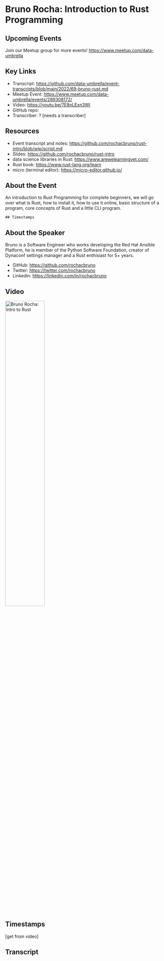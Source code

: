 # Bruno Rocha:  Introduction to Rust Programming

## Upcoming Events
Join our Meetup group for more events!
https://www.meetup.com/data-umbrella

## Key Links
- Transcript: https://github.com/data-umbrella/event-transcripts/blob/main/2022/69-bruno-rust.md 
- Meetup Event: https://www.meetup.com/data-umbrella/events/289308172/
- Video: https://youtu.be/7E8nLExn3WI
- GitHub repo:  
- Transcriber:  ? [needs a transcriber]

## Resources
- Event transcript and notes:  https://github.com/rochacbruno/rust-intro/blob/wip/script.md
- Slides: https://github.com/rochacbruno/rust-intro
- data science libraries in Rust:  https://www.arewelearningyet.com/
- Rust book:  https://www.rust-lang.org/learn
- micro (terminal editor): https://micro-editor.github.io/



## About the Event
An introduction to Rust Programming for complete beginners, we will go over what is Rust, how to install it, how to use it online, basic structure of a program, core concepts of Rust and a little CLI program.

```
## Timestamps
```


## About the Speaker
Bruno is a Software Engineer who works developing the Red Hat Ansible Platform, he is member of the Python Software Foundation, creator of Dynaconf settings manager and a Rust enthisiast for 5+ years.

- GitHub: https://github.com/rochacbruno
- Twitter: https://twitter.com/rochacbruno
- Linkedin: https://linkedin.com/in/rochacbruno

## Video
<a href="http://www.youtube.com/watch?feature=player_embedded&v=7E8nLExn3WI" target="_blank"><img src="http://img.youtube.com/vi/7E8nLExn3WI/0.jpg"
alt="Bruno Rocha: Intro to Rust" width="50%" /></a>

## Timestamps
[get from video]

## Transcript
